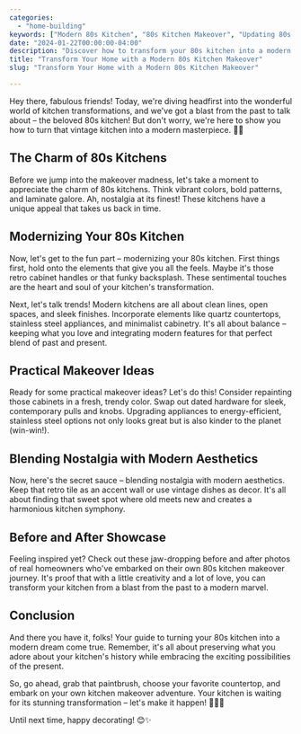 ```yaml
---
categories:
  - "home-building"
keywords: ["Modern 80s Kitchen", "80s Kitchen Makeover", "Updating 80s Kitchens", "Modernizing Kitchen Design", "Retro Kitchen Renovation", "Nostalgic Kitchen Remodel", "Contemporary Kitchen Trends", "Vintage Kitchen Elements", "Kitchen Makeover Inspiration"]
date: "2024-01-22T00:00:00-04:00"
description: "Discover how to transform your 80s kitchen into a modern masterpiece. Explore practical makeover ideas, blending nostalgia with modern aesthetics, and real-life before and after showcases."
title: "Transform Your Home with a Modern 80s Kitchen Makeover"
slug: "Transform Your Home with a Modern 80s Kitchen Makeover"

---
```



Hey there, fabulous friends! Today, we're diving headfirst into the wonderful world of kitchen transformations, and we've got a blast from the past to talk about – the beloved 80s kitchen! But don't worry, we're here to show you how to turn that vintage kitchen into a modern masterpiece. 🎉🏡

## The Charm of 80s Kitchens

Before we jump into the makeover madness, let's take a moment to appreciate the charm of 80s kitchens. Think vibrant colors, bold patterns, and laminate galore. Ah, nostalgia at its finest! These kitchens have a unique appeal that takes us back in time.

## Modernizing Your 80s Kitchen

Now, let's get to the fun part – modernizing your 80s kitchen. First things first, hold onto the elements that give you all the feels. Maybe it's those retro cabinet handles or that funky backsplash. These sentimental touches are the heart and soul of your kitchen's transformation.

Next, let's talk trends! Modern kitchens are all about clean lines, open spaces, and sleek finishes. Incorporate elements like quartz countertops, stainless steel appliances, and minimalist cabinetry. It's all about balance – keeping what you love and integrating modern features for that perfect blend of past and present.

## Practical Makeover Ideas

Ready for some practical makeover ideas? Let's do this! Consider repainting those cabinets in a fresh, trendy color. Swap out dated hardware for sleek, contemporary pulls and knobs. Upgrading appliances to energy-efficient, stainless steel options not only looks great but is also kinder to the planet (win-win!).

## Blending Nostalgia with Modern Aesthetics

Now, here's the secret sauce – blending nostalgia with modern aesthetics. Keep that retro tile as an accent wall or use vintage dishes as decor. It's all about finding that sweet spot where old meets new and creates a harmonious kitchen symphony.

## Before and After Showcase

Feeling inspired yet? Check out these jaw-dropping before and after photos of real homeowners who've embarked on their own 80s kitchen makeover journey. It's proof that with a little creativity and a lot of love, you can transform your kitchen from a blast from the past to a modern marvel.

## Conclusion

And there you have it, folks! Your guide to turning your 80s kitchen into a modern dream come true. Remember, it's all about preserving what you adore about your kitchen's history while embracing the exciting possibilities of the present.

So, go ahead, grab that paintbrush, choose your favorite countertop, and embark on your own kitchen makeover adventure. Your kitchen is waiting for its stunning transformation – let's make it happen! 🌟🏡💕

Until next time, happy decorating! 😊✨
